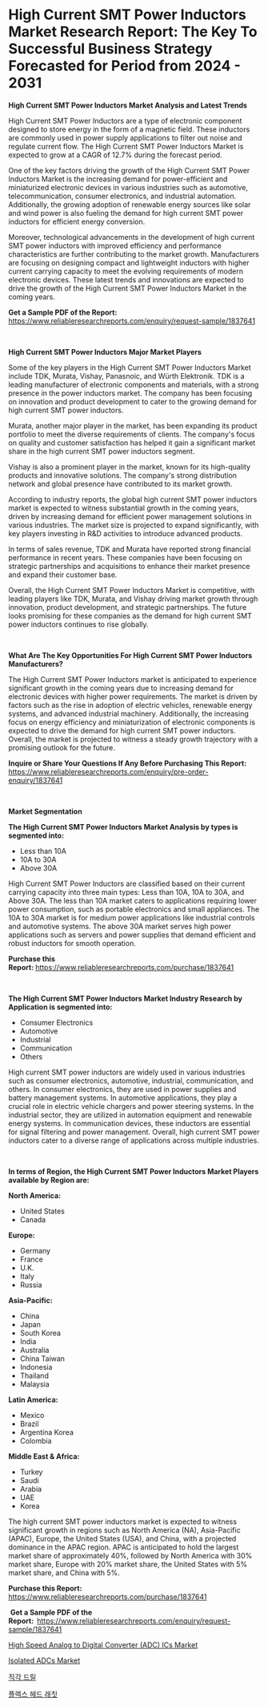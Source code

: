 <p><h1>High Current SMT Power Inductors Market Research Report: The Key To Successful Business Strategy Forecasted for Period from 2024 - 2031</h1></p><p><strong>High Current SMT Power Inductors Market Analysis and Latest Trends</strong></p>
<p><p>High Current SMT Power Inductors are a type of electronic component designed to store energy in the form of a magnetic field. These inductors are commonly used in power supply applications to filter out noise and regulate current flow. The High Current SMT Power Inductors Market is expected to grow at a CAGR of 12.7% during the forecast period.</p><p>One of the key factors driving the growth of the High Current SMT Power Inductors Market is the increasing demand for power-efficient and miniaturized electronic devices in various industries such as automotive, telecommunication, consumer electronics, and industrial automation. Additionally, the growing adoption of renewable energy sources like solar and wind power is also fueling the demand for high current SMT power inductors for efficient energy conversion.</p><p>Moreover, technological advancements in the development of high current SMT power inductors with improved efficiency and performance characteristics are further contributing to the market growth. Manufacturers are focusing on designing compact and lightweight inductors with higher current carrying capacity to meet the evolving requirements of modern electronic devices. These latest trends and innovations are expected to drive the growth of the High Current SMT Power Inductors Market in the coming years.</p></p>
<p><strong>Get a Sample PDF of the Report:&nbsp;</strong> <a href="https://www.reliableresearchreports.com/enquiry/request-sample/1837641">https://www.reliableresearchreports.com/enquiry/request-sample/1837641</a></p>
<p>&nbsp;</p>
<p><strong>High Current SMT Power Inductors Major Market Players</strong></p>
<p><p>Some of the key players in the High Current SMT Power Inductors Market include TDK, Murata, Vishay, Panasnoic, and Würth Elektronik. TDK is a leading manufacturer of electronic components and materials, with a strong presence in the power inductors market. The company has been focusing on innovation and product development to cater to the growing demand for high current SMT power inductors.</p><p>Murata, another major player in the market, has been expanding its product portfolio to meet the diverse requirements of clients. The company's focus on quality and customer satisfaction has helped it gain a significant market share in the high current SMT power inductors segment.</p><p>Vishay is also a prominent player in the market, known for its high-quality products and innovative solutions. The company's strong distribution network and global presence have contributed to its market growth.</p><p>According to industry reports, the global high current SMT power inductors market is expected to witness substantial growth in the coming years, driven by increasing demand for efficient power management solutions in various industries. The market size is projected to expand significantly, with key players investing in R&D activities to introduce advanced products.</p><p>In terms of sales revenue, TDK and Murata have reported strong financial performance in recent years. These companies have been focusing on strategic partnerships and acquisitions to enhance their market presence and expand their customer base.</p><p>Overall, the High Current SMT Power Inductors Market is competitive, with leading players like TDK, Murata, and Vishay driving market growth through innovation, product development, and strategic partnerships. The future looks promising for these companies as the demand for high current SMT power inductors continues to rise globally.</p></p>
<p>&nbsp;</p>
<p><strong>What Are The Key Opportunities For High Current SMT Power Inductors Manufacturers?</strong></p>
<p><p>The High Current SMT Power Inductors market is anticipated to experience significant growth in the coming years due to increasing demand for electronic devices with higher power requirements. The market is driven by factors such as the rise in adoption of electric vehicles, renewable energy systems, and advanced industrial machinery. Additionally, the increasing focus on energy efficiency and miniaturization of electronic components is expected to drive the demand for high current SMT power inductors. Overall, the market is projected to witness a steady growth trajectory with a promising outlook for the future.</p></p>
<p><strong>Inquire or Share Your Questions If Any Before Purchasing This Report:</strong> <a href="https://www.reliableresearchreports.com/enquiry/pre-order-enquiry/1837641">https://www.reliableresearchreports.com/enquiry/pre-order-enquiry/1837641</a></p>
<p>&nbsp;</p>
<p><strong>Market Segmentation</strong></p>
<p><strong>The High Current SMT Power Inductors Market Analysis by types is segmented into:</strong></p>
<p><ul><li>Less than 10A</li><li>10A to 30A</li><li>Above 30A</li></ul></p>
<p><p>High Current SMT Power Inductors are classified based on their current carrying capacity into three main types: Less than 10A, 10A to 30A, and Above 30A. The less than 10A market caters to applications requiring lower power consumption, such as portable electronics and small appliances. The 10A to 30A market is for medium power applications like industrial controls and automotive systems. The above 30A market serves high power applications such as servers and power supplies that demand efficient and robust inductors for smooth operation.</p></p>
<p><strong>Purchase this Report:&nbsp;</strong><a href="https://www.reliableresearchreports.com/purchase/1837641">https://www.reliableresearchreports.com/purchase/1837641</a></p>
<p>&nbsp;</p>
<p><strong>The High Current SMT Power Inductors Market Industry Research by Application is segmented into:</strong></p>
<p><ul><li>Consumer Electronics</li><li>Automotive</li><li>Industrial</li><li>Communication</li><li>Others</li></ul></p>
<p><p>High current SMT power inductors are widely used in various industries such as consumer electronics, automotive, industrial, communication, and others. In consumer electronics, they are used in power supplies and battery management systems. In automotive applications, they play a crucial role in electric vehicle chargers and power steering systems. In the industrial sector, they are utilized in automation equipment and renewable energy systems. In communication devices, these inductors are essential for signal filtering and power management. Overall, high current SMT power inductors cater to a diverse range of applications across multiple industries.</p></p>
<p>&nbsp;</p>
<p><strong>In terms of Region, the High Current SMT Power Inductors Market Players available by Region are:</strong></p>
<p>
    <p> <strong> North America: </strong>
        <ul>
            <li>United States</li>
            <li>Canada</li>
        </ul>
        </p> 
    <p> <strong> Europe: </strong>
        <ul>
            <li>Germany</li>
            <li>France</li>
            <li>U.K.</li>
            <li>Italy</li>
            <li>Russia</li>
        </ul>
        </p> 
    <p> <strong> Asia-Pacific: </strong>
        <ul>
            <li>China</li>
            <li>Japan</li>
            <li>South Korea</li>
            <li>India</li>
            <li>Australia</li>
            <li>China Taiwan</li>
            <li>Indonesia</li>
            <li>Thailand</li>
            <li>Malaysia</li>
        </ul>
        </p> 
    <p> <strong> Latin America: </strong>
        <ul>
            <li>Mexico</li>
            <li>Brazil</li>
            <li>Argentina Korea</li>
            <li>Colombia</li>
        </ul>
        </p> 
    <p> <strong> Middle East & Africa: </strong>
        <ul>
            <li>Turkey</li>
            <li>Saudi</li>
            <li>Arabia</li>
            <li>UAE</li>
            <li>Korea</li>
        </ul>
    </p>
    </p>
<p><p>The high current SMT power inductors market is expected to witness significant growth in regions such as North America (NA), Asia-Pacific (APAC), Europe, the United States (USA), and China, with a projected dominance in the APAC region. APAC is anticipated to hold the largest market share of approximately 40%, followed by North America with 30% market share, Europe with 20% market share, the United States with 5% market share, and China with 5%.</p></p>
<p><strong>Purchase this Report: </strong><a href="https://www.reliableresearchreports.com/purchase/1837641">https://www.reliableresearchreports.com/purchase/1837641</a></p>
<p>&nbsp;<strong>Get a Sample PDF of the Report:&nbsp;&nbsp;</strong><a href="https://www.reliableresearchreports.com/enquiry/request-sample/1837641">https://www.reliableresearchreports.com/enquiry/request-sample/1837641</a></p>
<p><strong></strong></p>
<p><p><a href="https://github.com/edytherolanlouisejk1miz0wig/Market-Research-Report-List-1/blob/main/high-speed-analog-to-digital-converter-adc-ics-market.md">High Speed Analog to Digital Converter (ADC) ICs Market</a></p><p><a href="https://github.com/peachesmcdowel1/Market-Research-Report-List-2/blob/main/isolated-adcs-market.md">Isolated ADCs Market</a></p><p><a href="https://github.com/LanceOlsotn8978/Market-Research-Report-List-1/blob/main/154070012442.md">직각 드릴</a></p><p><a href="https://github.com/Madalyell456456/Market-Research-Report-List-1/blob/main/328760412441.md">플렉스 헤드 래칫</a></p></p>
